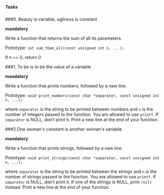 ##### Tasks

###0. Beauty is variable, ugliness is constant</span>

**mandatory**

Write a function that returns the sum of all its parameters.

Prototype: `int sum_them_all(const unsigned int n, ...);`

If n == 0, return 0

###1. To be is to be the value of a variable</span>

**mandatory**

Write a function that prints numbers, followed by a new line.

Prototype: `void print_numbers(const char *separator, const unsigned int n, ...);`

where `separator` is the string to be printed between numbers and `n` is the number of integers passed to the function. You are allowed to use `printf`. If `separator` is NULL, don’t print it. Print a new line at the end of your function.

###2.One woman's constant is another woman's variable</span>

**mandatory**

Write a function that prints strings, followed by a new line.

Prototype: `void print_strings(const char *separator, const unsigned int n, ...);`

where `separator` is the string to be printed between the strings and `n` is the number of strings passed to the function. You are allowed to use `printf`. If `separator` is NULL, don’t print it. If one of the strings is NULL, print `(nil)` instead. Print a new line at the end of your function.
